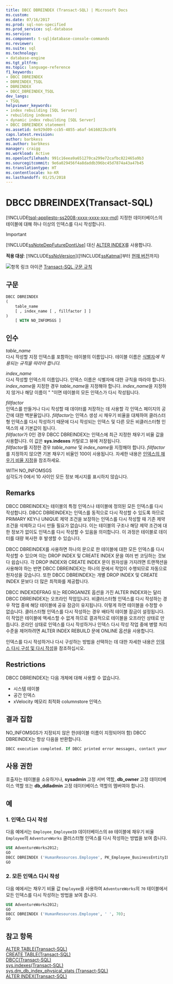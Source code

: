 ```yaml
---
title: DBCC DBREINDEX (Transact-SQL) | Microsoft Docs
ms.custom: 
ms.date: 07/16/2017
ms.prod: sql-non-specified
ms.prod_service: sql-database
ms.service: 
ms.component: t-sql|database-console-commands
ms.reviewer: 
ms.suite: sql
ms.technology:
- database-engine
ms.tgt_pltfrm: 
ms.topic: language-reference
f1_keywords:
- DBCC DBREINDEX
- DBREINDEX_TSQL
- DBREINDEX
- DBCC_DBREINDEX_TSQL
dev_langs:
- TSQL
helpviewer_keywords:
- index rebuilding [SQL Server]
- rebuilding indexes
- dynamic index rebuilding [SQL Server]
- DBCC DBREINDEX statement
ms.assetid: 6e929d09-ccb5-4855-a6af-b616022bc8f6
caps.latest.revision: 
author: barbkess
ms.author: barbkess
manager: craigg
ms.workload: Active
ms.openlocfilehash: 991c16eea9a651270ca299e72cafbc822465a9b3
ms.sourcegitcommit: 9e6a029456f4a8daddb396bc45d7874a43a47b45
ms.translationtype: HT
ms.contentlocale: ko-KR
ms.lasthandoff: 01/25/2018
---
```

# <a name="dbcc-dbreindex-transact-sql"></a>DBCC DBREINDEX(Transact-SQL)
[!INCLUDE[tsql-appliesto-ss2008-xxxx-xxxx-xxx-md](../../includes/tsql-appliesto-ss2008-xxxx-xxxx-xxx-md.md)] 지정한 데이터베이스의 테이블에 대해 하나 이상의 인덱스를 다시 작성합니다.
  
> [!IMPORTANT]  
>  [!INCLUDE[ssNoteDepFutureDontUse](../../includes/ssnotedepfuturedontuse-md.md)] 대신 [ALTER INDEX](../../t-sql/statements/alter-index-transact-sql.md)를 사용합니다.  
  
**적용 대상**: [!INCLUDE[ssNoVersion](../../includes/ssnoversion-md.md)]([!INCLUDE[ssKatmai](../../includes/sskatmai-md.md)]부터 [현재 버전](http://go.microsoft.com/fwlink/p/?LinkId=299658)까지)
  
![항목 링크 아이콘](../../database-engine/configure-windows/media/topic-link.gif "항목 링크 아이콘") [Transact-SQL 구문 규칙](../../t-sql/language-elements/transact-sql-syntax-conventions-transact-sql.md)
  
## <a name="syntax"></a>구문  
  
```sql
DBCC DBREINDEX   
(   
    table_name   
    [ , index_name [ , fillfactor ] ]  
)  
    [ WITH NO_INFOMSGS ]   
```  
  
## <a name="arguments"></a>인수  
 *table_name*  
 다시 작성할 지정 인덱스를 포함하는 테이블의 이름입니다. 테이블 이름은 [식별자](../../relational-databases/databases/database-identifiers.md)*에 적용되는 규칙을 따라야 합니다.*  
  
 *index_name*  
 다시 작성할 인덱스의 이름입니다. 인덱스 이름은 식별자에 대한 규칙을 따라야 합니다. *index_name*을 지정한 경우 *table_name*을 지정해야 합니다. *index_name*을 지정하지 않거나 해당 이름이 " "이면 테이블의 모든 인덱스가 다시 작성됩니다.  
  
 *fillfactor*  
 인덱스를 만들거나 다시 작성할 때 데이터를 저장하는 데 사용할 각 인덱스 페이지의 공간에 대한 백분율입니다. *fillfactor*는 인덱스 생성 시 채우기 비율을 대체하여 클러스터형 인덱스를 다시 작성하기 때문에 다시 작성되는 인덱스 및 다른 모든 비클러스터형 인덱스의 새 기본값이 됩니다.  
 *fillfactor*가 0인 경우 DBCC DBREINDEX는 인덱스에 최근 지정한 채우기 비율 값을 사용합니다. 이 값은 **sys.indexes** 카탈로그 뷰에 저장됩니다.   
 *fillfactor*를 지정한 경우 *table_name* 및 *index_name*을 지정해야 합니다. *fillfactor*를 지정하지 않으면 기본 채우기 비율인 100이 사용됩니다. 자세한 내용은 [인덱스의 채우기 비율 지정](../../relational-databases/indexes/specify-fill-factor-for-an-index.md)을 참조하세요.  
  
 WITH NO_INFOMSGS  
 심각도가 0에서 10 사이인 모든 정보 메시지를 표시하지 않습니다.  
  
## <a name="remarks"></a>Remarks  
DBCC DBREINDEX는 테이블의 특정 인덱스나 테이블에 정의된 모든 인덱스를 다시 작성합니다. DBCC DBREINDEX는 인덱스를 동적으로 다시 작성할 수 있도록 하므로 PRIMARY KEY나 UNIQUE 제약 조건을 보장하는 인덱스를 다시 작성할 때 기존 제약 조건을 삭제하고 다시 만들 필요가 없습니다. 이는 테이블의 구조나 해당 제약 조건에 대한 정보가 없이도 인덱스를 다시 작성할 수 있음을 의미합니다. 이 과정은 테이블로 데이터를 대량 복사한 후 발생할 수 있습니다.

DBCC DBREINDEX를 사용하면 하나의 문으로 한 테이블에 대한 모든 인덱스를 다시 작성할 수 있으며 이는 DROP INDEX 및 CREATE INDEX 문을 여러 번 코딩하는 것보다 쉽습니다. 각 DROP INDEX와 CREATE INDEX 문이 원자성을 가지려면 트랜잭션을 사용해야 하는 반면 DBCC DBREINDEX는 하나의 문에서 작업이 수행되므로 자동으로 원자성을 갖습니다. 또한 DBCC DBREINDEX는 개별 DROP INDEX 및 CREATE INDEX 문보다 더 많은 최적화를 제공합니다.

DBCC INDEXDEFRAG 또는 REORGANIZE 옵션을 가진 ALTER INDEX와는 달리 DBCC DBREINDEX는 오프라인 작업입니다. 비클러스터형 인덱스를 다시 작성하는 경우 작업 중에 해당 테이블에 공유 잠금이 유지됩니다. 이렇게 하면 테이블을 수정할 수 없습니다. 클러스터형 인덱스를 다시 작성하는 경우 배타적 테이블 잠금이 설정됩니다. 이 작업은 테이블에 액세스할 수 없게 하므로 결과적으로 테이블을 오프라인 상태로 만듭니다. 온라인 상태로 인덱스를 다시 작성하거나 인덱스 다시 작성 작업 중에 병렬 처리 수준을 제어하려면 ALTER INDEX REBUILD 문에 ONLINE 옵션을 사용합니다.

인덱스를 다시 작성하거나 다시 구성하는 방법을 선택하는 데 대한 자세한 내용은 [인덱스 다시 구성 및 다시 작성](../../relational-databases/indexes/reorganize-and-rebuild-indexes.md)을 참조하십시오.
  
## <a name="restrictions"></a>Restrictions  
DBCC DBREINDEX는 다음 개체에 대해 사용할 수 없습니다.
-   시스템 테이블  
-   공간 인덱스  
-   xVelocity 메모리 최적화 columnstore 인덱스  
  
## <a name="result-sets"></a>결과 집합  
NO_INFOMSGS가 지정되지 않은 한(테이블 이름이 지정되어야 함) DBCC DBREINDEX는 항상 다음을 반환합니다.
  
```sql
DBCC execution completed. If DBCC printed error messages, contact your system administrator.  
```  
  
## <a name="permissions"></a>사용 권한  
호출자는 테이블을 소유하거나, **sysadmin** 고정 서버 역할, **db_owner** 고정 데이터베이스 역할 또는 **db_ddladmin** 고정 데이터베이스 역할의 멤버여야 합니다.
  
## <a name="examples"></a>예  
### <a name="a-rebuilding-an-index"></a>1. 인덱스 다시 작성  
다음 예에서는 `Employee_EmployeeID` 데이터베이스의 `80` 테이블에 채우기 비율 `Employee`의 `AdventureWorks` 클러스터형 인덱스를 다시 작성하는 방법을 보여 줍니다.
  
```sql  
USE AdventureWorks2012;   
GO  
DBCC DBREINDEX ('HumanResources.Employee', PK_Employee_BusinessEntityID,80);  
GO  
```  
  
### <a name="b-rebuilding-all-indexes"></a>2. 모든 인덱스 다시 작성  
다음 예에서는 채우기 비율 값 `Employee`을 사용하여 `AdventureWorks`의 `70` 테이블에서 모든 인덱스를 다시 작성하는 방법을 보여 줍니다.
  
```sql
USE AdventureWorks2012;   
GO  
DBCC DBREINDEX ('HumanResources.Employee', ' ', 70);  
GO  
```  
  
## <a name="see-also"></a>참고 항목  
[ALTER TABLE&#40;Transact-SQL&#41;](../../t-sql/statements/alter-table-transact-sql.md)  
[CREATE TABLE&#40;Transact-SQL&#41;](../../t-sql/statements/create-table-transact-sql.md)  
[DBCC&#40;Transact-SQL&#41;](../../t-sql/database-console-commands/dbcc-transact-sql.md)  
[sys.indexes&#40;Transact-SQL&#41;](../../relational-databases/system-catalog-views/sys-indexes-transact-sql.md)  
[sys.dm_db_index_physical_stats &#40;Transact-SQL&#41;](../../relational-databases/system-dynamic-management-views/sys-dm-db-index-physical-stats-transact-sql.md)  
[ALTER INDEX&#40;Transact-SQL&#41;](../../t-sql/statements/alter-index-transact-sql.md)  
  
  

